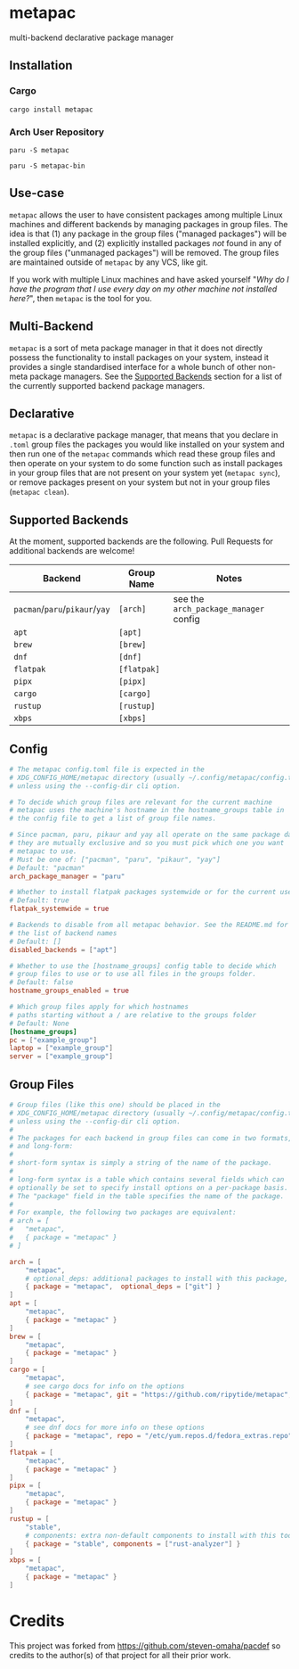 # metapac

multi-backend declarative package manager

## Installation

### Cargo

```shell
cargo install metapac
```

### Arch User Repository

```shell
paru -S metapac
```

```shell
paru -S metapac-bin
```

## Use-case

`metapac` allows the user to have consistent packages among multiple
Linux machines and different backends by managing packages in group
files. The idea is that (1) any package in the group files ("managed
packages") will be installed explicitly, and (2) explicitly installed
packages _not_ found in any of the group files ("unmanaged packages")
will be removed. The group files are maintained outside of `metapac` by
any VCS, like git.

If you work with multiple Linux machines and have asked yourself "_Why
do I have the program that I use every day on my other machine not
installed here?_", then `metapac` is the tool for you.

## Multi-Backend

`metapac` is a sort of meta package manager in that it does not
directly possess the functionality to install packages on your system,
instead it provides a single standardised interface for a whole bunch
of other non-meta package managers. See the [Supported
Backends](#supported-backends) section for a list of the currently
supported backend package managers.

## Declarative

`metapac` is a declarative package manager, that means that you declare
in `.toml` group files the packages you would like installed on your
system and then run one of the `metapac` commands which read these
group files and then operate on your system to do some function such
as install packages in your group files that are not present on your
system yet (`metapac sync`), or remove packages present on your system
but not in your group files (`metapac clean`).

## Supported Backends

At the moment, supported backends are the following. Pull Requests for
additional backends are welcome!

| Backend                        | Group Name  | Notes                                 |
| ------------------------------ | ----------- | ------------------------------------- |
| `pacman`/`paru`/`pikaur`/`yay` | `[arch]`    | see the `arch_package_manager` config |
| `apt`                          | `[apt]`     |                                       |
| `brew`                         | `[brew]`    |                                       |
| `dnf`                          | `[dnf]`     |                                       |
| `flatpak`                      | `[flatpak]` |                                       |
| `pipx`                         | `[pipx]`    |                                       |
| `cargo`                        | `[cargo]`   |                                       |
| `rustup`                       | `[rustup]`  |                                       |
| `xbps`                         | `[xbps]`    |                                       |

## Config

```toml
# The metapac config.toml file is expected in the
# XDG_CONFIG_HOME/metapac directory (usually ~/.config/metapac/config.toml)
# unless using the --config-dir cli option.

# To decide which group files are relevant for the current machine
# metapac uses the machine's hostname in the hostname_groups table in
# the config file to get a list of group file names.

# Since pacman, paru, pikaur and yay all operate on the same package database
# they are mutually exclusive and so you must pick which one you want
# metapac to use.
# Must be one of: ["pacman", "paru", "pikaur", "yay"]
# Default: "pacman"
arch_package_manager = "paru"

# Whether to install flatpak packages systemwide or for the current user.
# Default: true
flatpak_systemwide = true

# Backends to disable from all metapac behavior. See the README.md for
# the list of backend names
# Default: []
disabled_backends = ["apt"]

# Whether to use the [hostname_groups] config table to decide which
# group files to use or to use all files in the groups folder.
# Default: false
hostname_groups_enabled = true

# Which group files apply for which hostnames
# paths starting without a / are relative to the groups folder
# Default: None
[hostname_groups]
pc = ["example_group"]
laptop = ["example_group"]
server = ["example_group"]
```

## Group Files

```toml
# Group files (like this one) should be placed in the
# XDG_CONFIG_HOME/metapac directory (usually ~/.config/metapac/config.toml)
# unless using the --config-dir cli option.
#
# The packages for each backend in group files can come in two formats, short-form
# and long-form:
#
# short-form syntax is simply a string of the name of the package.
#
# long-form syntax is a table which contains several fields which can
# optionally be set to specify install options on a per-package basis.
# The "package" field in the table specifies the name of the package.
#
# For example, the following two packages are equivalent:
# arch = [
# 	"metapac",
# 	{ package = "metapac" }
# ]

arch = [
	"metapac",
	# optional_deps: additional packages to install with this package, short-form syntax only
	{ package = "metapac",  optional_deps = ["git"] }
]
apt = [
	"metapac",
	{ package = "metapac" }
]
brew = [
	"metapac",
	{ package = "metapac" }
]
cargo = [
	"metapac",
	# see cargo docs for info on the options
	{ package = "metapac", git = "https://github.com/ripytide/metapac", all_features = true, no_default_features = false, features = [ "feature1", ] },
]
dnf = [
	"metapac",
	# see dnf docs for more info on these options
	{ package = "metapac", repo = "/etc/yum.repos.d/fedora_extras.repo" },
]
flatpak = [
	"metapac",
	{ package = "metapac" }
]
pipx = [
	"metapac",
	{ package = "metapac" }
]
rustup = [
	"stable",
	# components: extra non-default components to install with this toolchain
	{ package = "stable", components = ["rust-analyzer"] }
]
xbps = [
	"metapac",
	{ package = "metapac" }
]
```

# Credits

This project was forked from <https://github.com/steven-omaha/pacdef> so
credits to the author(s) of that project for all their prior work.
